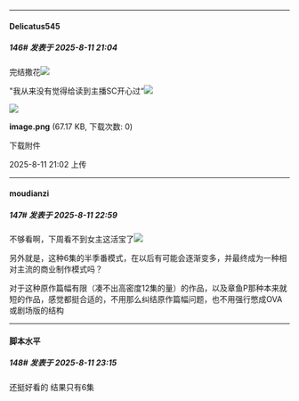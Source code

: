 ﻿
*****

####  Delicatus545  
##### 146#       发表于 2025-8-11 21:04

完结撒花<img src="https://static.stage1st.com/image/smiley/face2017/072.png" referrerpolicy="no-referrer">

"我从来没有觉得给读到主播SC开心过“<img src="https://static.stage1st.com/image/smiley/face2017/267.png" referrerpolicy="no-referrer">

<img src="https://img.stage1st.com/forum/202508/11/210221erizhdqdcq2hrz7h.png" referrerpolicy="no-referrer">

<strong>image.png</strong> (67.17 KB, 下载次数: 0)

下载附件

2025-8-11 21:02 上传


*****

####  moudianzi  
##### 147#       发表于 2025-8-11 22:59

不够看啊，下周看不到女主这活宝了<img src="https://static.stage1st.com/image/smiley/face2017/211.gif" referrerpolicy="no-referrer">

另外就是，这种6集的半季番模式，在以后有可能会逐渐变多，并最终成为一种相对主流的商业制作模式吗？

对于这种原作篇幅有限（凑不出高密度12集的量）的作品，以及章鱼P那种本来就短的作品，感觉都挺合适的，不用那么纠结原作篇幅问题，也不用强行憋成OVA或剧场版的结构


*****

####  脚本水平  
##### 148#       发表于 2025-8-11 23:15

还挺好看的 结果只有6集

